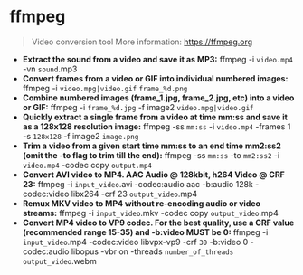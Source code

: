 # ffmpeg
> Video conversion tool
> More information: <https://ffmpeg.org>
- **Extract the sound from a video and save it as MP3:**
ffmpeg -i `video.mp4` -vn `sound`.mp3
- **Convert frames from a video or GIF into individual numbered images:**
ffmpeg -i `video.mpg|video.gif` `frame_%d.png`
- **Combine numbered images (frame_1.jpg, frame_2.jpg, etc) into a video or GIF:**
ffmpeg -i `frame_%d.jpg` -f image2 `video.mpg|video.gif`
- **Quickly extract a single frame from a video at time mm:ss and save it as a 128x128 resolution image:**
ffmpeg -ss `mm:ss` -i `video.mp4` -frames 1 -s `128x128` -f image2 `image.png`
- **Trim a video from a given start time mm:ss to an end time mm2:ss2 (omit the -to flag to trim till the end):**
ffmpeg -ss `mm:ss` -to `mm2:ss2` -i `video.mp4` -codec copy `output.mp4`
- **Convert AVI video to MP4. AAC Audio @ 128kbit, h264 Video @ CRF 23:**
ffmpeg -i `input_video`.avi -codec:audio aac -b:audio 128k -codec:video libx264 -crf 23 `output_video`.mp4
- **Remux MKV video to MP4 without re-encoding audio or video streams:**
ffmpeg -i `input_video`.mkv -codec copy `output_video`.mp4
- **Convert MP4 video to VP9 codec. For the best quality, use a CRF value (recommended range 15-35) and -b:video MUST be 0:**
ffmpeg -i `input_video`.mp4 -codec:video libvpx-vp9 -crf `30` -b:video 0 -codec:audio libopus -vbr on -threads `number_of_threads` `output_video`.webm
